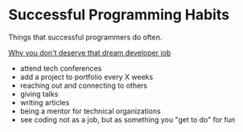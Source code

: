 # Successful Programming Habits

Things that successful programmers do often.

[Why you don't deserve that dream developer job](https://codeburst.io/why-you-dont-deserve-that-dream-developer-job-60d5e5adb8d7)

- attend tech conferences
- add a project to portfolio every X weeks
- reaching out and connecting to others
- giving talks
- writing articles
- being a mentor for technical organizations
- see coding not as a job, but as something you "get to do" for fun
